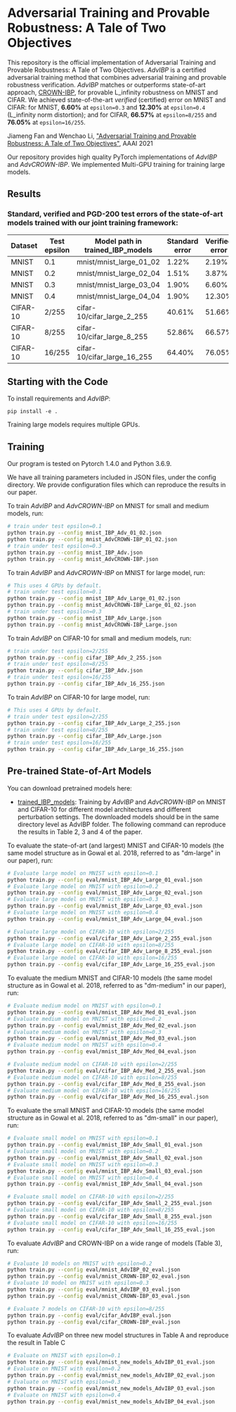 # Adversarial Training and Provable Robustness: A Tale of Two Objectives

This repository is the official implementation of Adversarial Training and Provable Robustness: A Tale of Two Objectives. *AdvIBP* is a certified adversarial training method that combines adversarial training and provable robustness verification. *AdvIBP* matches or outperforms state-of-art approach, [CROWN-IBP](https://openreview.net/pdf?id=Skxuk1rFwB), for provable L\_infinity robustness on MNIST and CIFAR. We achieved state-of-the-art *verified* (certified) error on MNIST and CIFAR: for MNIST, **6.60\%** at `epsilon=0.3` and **12.30\%** at `epsilon=0.4` (L\_infinity norm distortion); and for CIFAR, **66.57\%** at `epsilon=8/255` and **76.05\%** at `epsilon=16/255`.

Jiameng Fan and Wenchao Li, ["Adversarial Training and Provable Robustness: A Tale of Two Objectives"](https://arxiv.org/pdf/2008.06081.pdf), AAAI 2021

Our repository provides high quality PyTorch implementations of *AdvIBP* and *AdvCROWN-IBP*. We implemented Multi-GPU training for training large models.


## Results

### Standard, verified and PGD-200 test errors of the state-of-art models trained with our joint training framework:

| Dataset  | Test epsilon | Model path in trained_IBP_models   | Standard error | Verified error | PGD error |
|----------|--------------|------------------------------------|----------------|----------------|-----------|
| MNIST    | 0.1          | mnist/mnist_large_01_02            | 1.22%          | 2.19%          | 1.57%     |
| MNIST    | 0.2          | mnist/mnist_large_02_04            | 1.51%          | 3.87%          | 1.98%     |
| MNIST    | 0.3          | mnist/mnist_large_03_04            | 1.90%          | 6.60%          | 2.87%     |
| MNIST    | 0.4          | mnist/mnist_large_04_04            | 1.90%          | 12.30%         | 3.46%     |
| CIFAR-10 | 2/255        | cifar-10/cifar_large_2_255         | 40.61%         | 51.66%         | 46.97%    |
| CIFAR-10 | 8/255        | cifar-10/cifar_large_8_255         | 52.86%         | 66.57%         | 61.66%    |
| CIFAR-10 | 16/255       | cifar-10/cifar_large_16_255        | 64.40%         | 76.05%         | 71.78%    |

## Starting with the Code

To install requirements and *AdvIBP*:

```setup
pip install -e .
```

Training large models requires multiple GPUs.

## Training
Our program is tested on Pytorch 1.4.0 and Python 3.6.9.

We have all training parameters included in JSON files, under the config directory. We provide configuration files which can reproduce the results in our paper.

To train *AdvIBP* and *AdvCROWN-IBP* on MNIST for small and medium models, run:

```bash
# train under test epsilon=0.1
python train.py --config mnist_IBP_Adv_01_02.json
python train.py --config mnist_AdvCROWN-IBP_01_02.json
# train under test epsilon=0.3
python train.py --config mnist_IBP_Adv.json
python train.py --config mnist_AdvCROWN-IBP.json
```

To train *AdvIBP* and *AdvCROWN-IBP* on MNIST for large model, run:

```bash
# This uses 4 GPUs by default.
# train under test epsilon=0.1
python train.py --config mnist_IBP_Adv_Large_01_02.json
python train.py --config mnist_AdvCROWN-IBP_Large_01_02.json
# train under test epsilon=0.3
python train.py --config mnist_IBP_Adv_Large.json
python train.py --config mnist_AdvCROWN-IBP_Large.json
```

To train *AdvIBP* on CIFAR-10 for small and medium models, run:

```bash
# train under test epsilon=2/255
python train.py --config cifar_IBP_Adv_2_255.json
# train under test epsilon=8/255
python train.py --config cifar_IBP_Adv.json
# train under test epsilon=16/255
python train.py --config cifar_IBP_Adv_16_255.json
```

To train *AdvIBP* on CIFAR-10 for large model, run:

```bash
# This uses 4 GPUs by default.
# train under test epsilon=2/255
python train.py --config cifar_IBP_Adv_Large_2_255.json
# train under test epsilon=8/255
python train.py --config cifar_IBP_Adv_Large.json
# train under test epsilon=16/255
python train.py --config cifar_IBP_Adv_Large_16_255.json
```

## Pre-trained State-of-Art Models

You can download pretrained models here:

- [trained_IBP_models](https://drive.google.com/drive/folders/10R3_1lPciXgHSMivrdwQtF3Vhom9dPiw?usp=sharing): Training by *AdvIBP* and *AdvCROWN-IBP* on MNIST and CIFAR-10 for different model architectures and different perturbation settings. The downloaded models should be in the same directory level as AdvIBP folder. The following command can reproduce the results in Table 2, 3 and 4 of the paper.

To evaluate the state-of-art (and largest) MNIST and CIFAR-10 models (the same model structure as in Gowal et al. 2018, referred to as "dm-large" in our paper), run:

```bash
# Evaluate large model on MNIST with epsilon=0.1
python train.py --config eval/mnist_IBP_Adv_Large_01_eval.json
# Evaluate large model on MNIST with epsilon=0.2
python train.py --config eval/mnist_IBP_Adv_Large_02_eval.json
# Evaluate large model on MNIST with epsilon=0.3
python train.py --config eval/mnist_IBP_Adv_Large_03_eval.json
# Evaluate large model on MNIST with epsilon=0.4
python train.py --config eval/mnist_IBP_Adv_Large_04_eval.json

# Evaluate large model on CIFAR-10 with epsilon=2/255
python train.py --config eval/cifar_IBP_Adv_Large_2_255_eval.json
# Evaluate large model on CIFAR-10 with epsilon=8/255
python train.py --config eval/cifar_IBP_Adv_Large_8_255_eval.json
# Evaluate large model on CIFAR-10 with epsilon=16/255
python train.py --config eval/cifar_IBP_Adv_Large_16_255_eval.json
```

To evaluate the medium MNIST and CIFAR-10 models (the same model structure as in Gowal et al. 2018, referred to as "dm-medium" in our paper), run:
```bash
# Evaluate medium model on MNIST with epsilon=0.1
python train.py --config eval/mnist_IBP_Adv_Med_01_eval.json
# Evaluate medium model on MNIST with epsilon=0.2
python train.py --config eval/mnist_IBP_Adv_Med_02_eval.json
# Evaluate medium model on MNIST with epsilon=0.3
python train.py --config eval/mnist_IBP_Adv_Med_03_eval.json
# Evaluate medium model on MNIST with epsilon=0.4
python train.py --config eval/mnist_IBP_Adv_Med_04_eval.json

# Evaluate medium model on CIFAR-10 with epsilon=2/255
python train.py --config eval/cifar_IBP_Adv_Med_2_255_eval.json
# Evaluate medium model on CIFAR-10 with epsilon=8/255
python train.py --config eval/cifar_IBP_Adv_Med_8_255_eval.json
# Evaluate medium model on CIFAR-10 with epsilon=16/255
python train.py --config eval/cifar_IBP_Adv_Med_16_255_eval.json
```


To evaluate the small MNIST and CIFAR-10 models (the same model structure as in Gowal et al. 2018, referred to as "dm-small" in our paper), run:

```bash
# Evaluate small model on MNIST with epsilon=0.1
python train.py --config eval/mnist_IBP_Adv_Small_01_eval.json
# Evaluate small model on MNIST with epsilon=0.2
python train.py --config eval/mnist_IBP_Adv_Small_02_eval.json
# Evaluate small model on MNIST with epsilon=0.3
python train.py --config eval/mnist_IBP_Adv_Small_03_eval.json
# Evaluate small model on MNIST with epsilon=0.4
python train.py --config eval/mnist_IBP_Adv_Small_04_eval.json

# Evaluate small model on CIFAR-10 with epsilon=2/255
python train.py --config eval/cifar_IBP_Adv_Small_2_255_eval.json
# Evaluate small model on CIFAR-10 with epsilon=8/255
python train.py --config eval/cifar_IBP_Adv_Small_8_255_eval.json
# Evaluate small model on CIFAR-10 with epsilon=16/255
python train.py --config eval/cifar_IBP_Adv_Small_16_255_eval.json
```


To evaluate *AdvIBP* and CROWN-IBP on a wide range of models (Table 3), run:
```bash
# Evaluate 10 models on MNIST with epsilon=0.2
python train.py --config eval/mnist_AdvIBP_02_eval.json
python train.py --config eval/mnist_CROWN-IBP_02_eval.json
# Evaluate 10 model on MNIST with epsilon=0.3
python train.py --config eval/mnist_AdvIBP_03_eval.json
python train.py --config eval/mnist_CROWN-IBP_03_eval.json

# Evaluate 7 models on CIFAR-10 with epsilon=8/255
python train.py --config eval/cifar_AdvIBP_eval.json
python train.py --config eval/cifar_CROWN-IBP_eval.json
```


To evaluate *AdvIBP* on three new model structures in Table A and
reproduce the result in Table C

```bash
# Evaluate on MNIST with epsilon=0.1
python train.py --config eval/mnist_new_models_AdvIBP_01_eval.json
# Evaluate on MNIST with epsilon=0.2
python train.py --config eval/mnist_new_models_AdvIBP_02_eval.json
# Evaluate on MNIST with epsilon=0.3
python train.py --config eval/mnist_new_models_AdvIBP_03_eval.json
# Evaluate on MNIST with epsilon=0.4
python train.py --config eval/mnist_new_models_AdvIBP_04_eval.json
```
